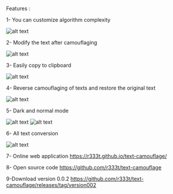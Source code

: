 


Features :

1- You can customize algorithm complexity

![alt text](https://i.ibb.co/gFXkBw0/tc1.png)



2- Modify the text after camouflaging

![alt text](https://i.ibb.co/wSB0yyG/tc2.png)



3- Easily copy to clipboard

![alt text](https://i.ibb.co/DzGj3Wr/tc3.png)



4- Reverse camouflaging of texts and restore the original text

![alt text](https://i.ibb.co/rwLt638/tc4.png)



5- Dark and normal mode

![alt text](https://i.ibb.co/MC5XchF/tc5.png)
![alt text](https://i.ibb.co/nQmQ8RG/tc6.png)




6- All text conversion

![alt text](https://i.ibb.co/RHdx21K/tc7.png)



7- Online web application
https://r333t.github.io/text-camouflage/



8- Open source code
https://github.com/r333t/text-camouflage



9-Download version 0.0.2
https://github.com/r333t/text-camouflage/releases/tag/version002


